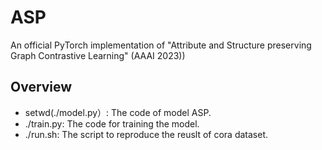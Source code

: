 # ASP
An official PyTorch implementation of "Attribute and Structure preserving Graph Contrastive Learning" (AAAI 2023))

## Overview
+ setwd(./model.py）: The code of model ASP.
+ ./train.py: The code for training the model.
+ ./run.sh: The script to reproduce the reuslt of cora dataset.
